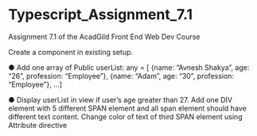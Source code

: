 # Typescript_Assignment_7.1

Assignment 7.1 of the AcadGild Front End Web Dev Course

Create a component in existing setup.

● Add one array of
Public userList: any = [
{name: “Avnesh Shakya”, age: “26”, profession: “Employee”},
{name: “Adam”, age: “30”, profession: “Employee”}, ...]

● Display userList in view if user’s age greater than 27.
Add one DIV element with 5 different SPAN element and
all span element should have different text content.
Change color of text of third SPAN element using Attribute directive

